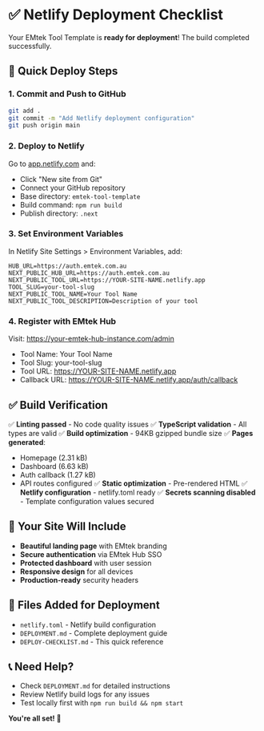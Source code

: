 # ✅ Netlify Deployment Checklist

Your EMtek Tool Template is **ready for deployment**! The build completed successfully.

## 🎯 Quick Deploy Steps

### 1. Commit and Push to GitHub
```bash
git add .
git commit -m "Add Netlify deployment configuration"
git push origin main
```

### 2. Deploy to Netlify
Go to [app.netlify.com](https://app.netlify.com) and:
- Click "New site from Git"
- Connect your GitHub repository
- Base directory: `emtek-tool-template`
- Build command: `npm run build`
- Publish directory: `.next`

### 3. Set Environment Variables
In Netlify Site Settings > Environment Variables, add:

```
HUB_URL=https://auth.emtek.com.au
NEXT_PUBLIC_HUB_URL=https://auth.emtek.com.au
NEXT_PUBLIC_TOOL_URL=https://YOUR-SITE-NAME.netlify.app
TOOL_SLUG=your-tool-slug
NEXT_PUBLIC_TOOL_NAME=Your Tool Name
NEXT_PUBLIC_TOOL_DESCRIPTION=Description of your tool
```

### 4. Register with EMtek Hub
Visit: https://your-emtek-hub-instance.com/admin
- Tool Name: Your Tool Name
- Tool Slug: your-tool-slug
- Tool URL: https://YOUR-SITE-NAME.netlify.app
- Callback URL: https://YOUR-SITE-NAME.netlify.app/auth/callback

## ✅ Build Verification

✅ **Linting passed** - No code quality issues
✅ **TypeScript validation** - All types are valid
✅ **Build optimization** - 94KB gzipped bundle size
✅ **Pages generated**:
  - Homepage (2.31 kB)
  - Dashboard (6.63 kB)
  - Auth callback (1.27 kB)
  - API routes configured
✅ **Static optimization** - Pre-rendered HTML
✅ **Netlify configuration** - netlify.toml ready
✅ **Secrets scanning disabled** - Template configuration values secured

## 🚀 Your Site Will Include

- **Beautiful landing page** with EMtek branding
- **Secure authentication** via EMtek Hub SSO
- **Protected dashboard** with user session
- **Responsive design** for all devices
- **Production-ready** security headers

## 🔧 Files Added for Deployment

- `netlify.toml` - Netlify build configuration
- `DEPLOYMENT.md` - Complete deployment guide
- `DEPLOY-CHECKLIST.md` - This quick reference

## 📞 Need Help?

- Check `DEPLOYMENT.md` for detailed instructions
- Review Netlify build logs for any issues
- Test locally first with `npm run build && npm start`

**You're all set! 🎉**
